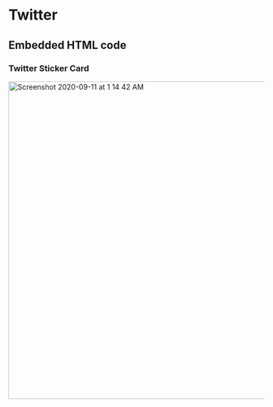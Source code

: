 # Twitter

## Embedded HTML code 

### Twitter Sticker Card 

<img width="624" alt="Screenshot 2020-09-11 at 1 14 42 AM" src="https://user-images.githubusercontent.com/54894091/92794005-af691980-f3cc-11ea-9121-dc9b2cf6668f.png">
